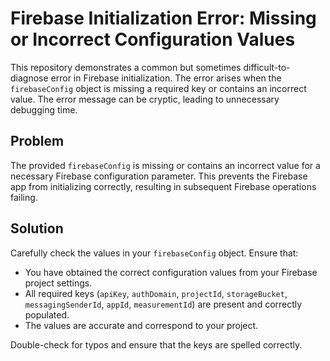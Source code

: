 # Firebase Initialization Error: Missing or Incorrect Configuration Values

This repository demonstrates a common but sometimes difficult-to-diagnose error in Firebase initialization. The error arises when the `firebaseConfig` object is missing a required key or contains an incorrect value.  The error message can be cryptic, leading to unnecessary debugging time.

## Problem

The provided `firebaseConfig` is missing or contains an incorrect value for a necessary Firebase configuration parameter.  This prevents the Firebase app from initializing correctly, resulting in subsequent Firebase operations failing.

## Solution

Carefully check the values in your `firebaseConfig` object. Ensure that:

* You have obtained the correct configuration values from your Firebase project settings.
* All required keys (`apiKey`, `authDomain`, `projectId`, `storageBucket`, `messagingSenderId`, `appId`, `measurementId`) are present and correctly populated.
* The values are accurate and correspond to your project.

Double-check for typos and ensure that the keys are spelled correctly.